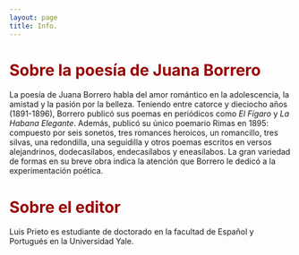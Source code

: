 ```yaml
---
layout: page
title: Info.
---
```

<h1 style="font-weight: bold; color: #990000;">Sobre la poesía de Juana Borrero</h1>    

La poesía de Juana Borrero habla del amor romántico en la adolescencia, la amistad y la pasión por la belleza. Teniendo entre catorce y dieciocho años (1891-1896), Borrero publicó sus poemas en periódicos como _El Fígaro_ y _La Habana Elegante_. Además, publicó su único poemario Rimas en 1895: compuesto por seis sonetos, tres romances heroicos, un romancillo, tres silvas, una redondilla, una seguidilla y otros poemas escritos en versos alejandrinos, dodecasílabos, endecasílabos y eneasílabos. La gran variedad de formas en su breve obra indica la atención que Borrero le dedicó a la experimentación poética.

<h1 style="font-weight: bold; color: #990000;">Sobre el editor</h1>  

Luis Prieto es estudiante de doctorado en la facultad de Español y Portugués en la Universidad Yale. 
